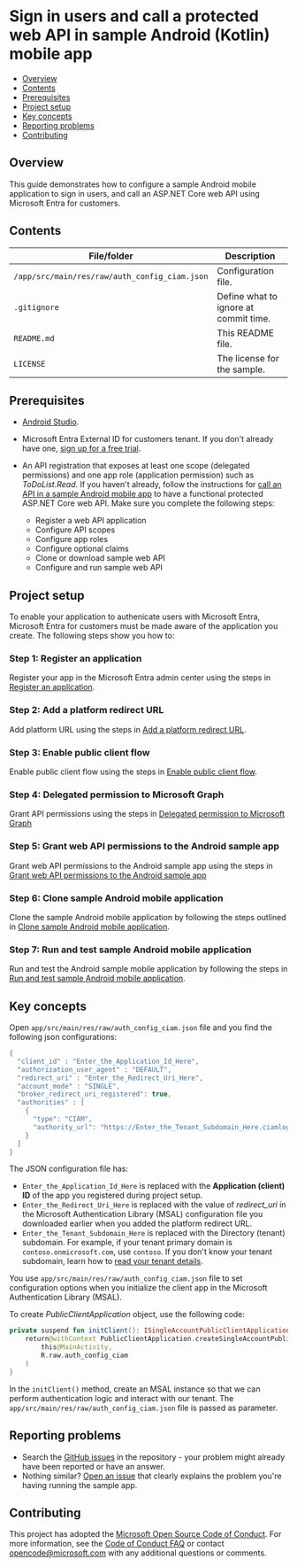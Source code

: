 # Sign in users and call a protected web API in sample Android (Kotlin) mobile app

* [Overview](#overview)
* [Contents](#contents)
* [Prerequisites](#prerequisites)
* [Project setup](#project-setup)
* [Key concepts](#key-concepts)
* [Reporting problems](#reporting-problems)
* [Contributing](#contributing)

## Overview

This guide demonstrates how to configure a sample Android mobile application to sign in users, and call an ASP.NET Core web API using Microsoft Entra for customers.

## Contents

| File/folder | Description |
|-------------|-------------|
| `/app/src/main/res/raw/auth_config_ciam.json`       | Configuration file. |
| `.gitignore` | Define what to ignore at commit time. |
| `README.md` | This README file. |
| `LICENSE`   | The license for the sample. |

## Prerequisites

- <a href="https://developer.android.com/studio" target="_blank">Android Studio</a>.
- Microsoft Entra External ID for customers tenant. If you don't already have one, <a href="https://aka.ms/ciam-free-trial?wt.mc_id=ciamcustomertenantfreetrial_linkclick_content_cnl" target="_blank">sign up for a free trial</a>. 
- An API registration that exposes at least one scope (delegated permissions) and one app role (application permission) such as *ToDoList.Read*. If you haven't already, follow the instructions for [call an API in a sample Android mobile app](https://learn.microsoft.com/en-us/entra/external-id/customers/sample-native-authentication-android-sample-app-call-web-api) to have a functional protected ASP.NET Core web API. Make sure you complete the following steps:

    - Register a web API application
    - Configure API scopes
    - Configure app roles
    - Configure optional claims
    - Clone or download sample web API
    - Configure and run sample web API

## Project setup

To enable your application to authenicate users with Microsoft Entra, Microsoft Entra for customers must be made aware of the application you create. The following steps show you how to:

### Step 1: Register an application

Register your app in the Microsoft Entra admin center using the steps in [Register an application](https://learn.microsoft.com/en-us/entra/external-id/customers/sample-mobile-app-android-kotlin-sign-in-call-api#register-an-application).

### Step 2: Add a platform redirect URL

Add platform URL using the steps in [Add a platform redirect URL](https://learn.microsoft.com/en-us/entra/external-id/customers/sample-mobile-app-android-kotlin-sign-in-call-api#add-a-platform-redirect-url).

### Step 3: Enable public client flow

Enable public client flow using the steps in [Enable public client flow](https://learn.microsoft.com/en-us/entra/external-id/customers/sample-mobile-app-android-kotlin-sign-in-call-api#enable-public-client-flow).

### Step 4: Delegated permission to Microsoft Graph

Grant API permissions using the steps in [Delegated permission to Microsoft Graph](https://learn.microsoft.com/en-us/entra/external-id/customers/sample-mobile-app-android-kotlin-sign-in-call-api#delegated-permission-to-microsoft-graph)

### Step 5: Grant web API permissions to the Android sample app

Grant web API permissions to the Android sample app using the steps in [Grant web API permissions to the Android sample app](https://learn.microsoft.com/en-us/entra/external-id/customers/sample-mobile-app-android-kotlin-sign-in-call-api#grant-web-api-permissions-to-the-android-sample-app)

### Step 6: Clone sample Android mobile application

Clone the sample Android mobile application by following the steps outlined in [Clone sample Android mobile application](https://learn.microsoft.com/en-us/entra/external-id/customers/sample-mobile-app-android-kotlin-sign-in-call-api#clone-sample-android-mobile-application).

### Step 7: Run and test sample Android mobile application

Run and test the Android sample mobile application by following the steps in [Run and test sample Android mobile application](https://learn.microsoft.com/en-us/entra/external-id/customers/sample-mobile-app-android-kotlin-sign-in-call-api#run-and-test-the-sample-android-mobile-application).

## Key concepts

Open `app/src/main/res/raw/auth_config_ciam.json` file and you find the following json configurations:

```kotlin
{
  "client_id" : "Enter_the_Application_Id_Here",
  "authorization_user_agent" : "DEFAULT",
  "redirect_uri" : "Enter_the_Redirect_Uri_Here",
  "account_mode" : "SINGLE",
  "broker_redirect_uri_registered": true,
  "authorities" : [
    {
      "type": "CIAM",
      "authority_url": "https://Enter_the_Tenant_Subdomain_Here.ciamlogin.com/Enter_the_Tenant_Subdomain_Here.onmicrosoft.com/"
    }
  ]
}
```

The JSON configuration file has:

- `Enter_the_Application_Id_Here` is replaced with the **Application (client) ID** of the app you registered during project setup.
- `Enter_the_Redirect_Uri_Here` is replaced with the value of *redirect_uri* in the Microsoft Authentication Library (MSAL) configuration file you downloaded earlier when you added the platform redirect URL.
- `Enter_the_Tenant_Subdomain_Here` is replaced with the Directory (tenant) subdomain. For example, if your tenant primary domain is `contoso.onmicrosoft.com`, use `contoso`. If you don't know your tenant subdomain, learn how to [read your tenant details](how-to-create-customer-tenant-portal.md#get-the-customer-tenant-details).

You use `app/src/main/res/raw/auth_config_ciam.json` file to set configuration options when you initialize the client app in the Microsoft Authentication Library (MSAL).

To create *PublicClientApplication* object, use the following code:

```kotlin
private suspend fun initClient(): ISingleAccountPublicClientApplication = withContext(Dispatchers.IO) {
    return@withContext PublicClientApplication.createSingleAccountPublicClientApplication(
        this@MainActivity,
        R.raw.auth_config_ciam
    )
}
```

In the `initClient()` method, create an MSAL instance so that we can perform authentication logic and interact with our tenant. The `app/src/main/res/raw/auth_config_ciam.json` file is passed as parameter.

## Reporting problems

* Search the [GitHub issues](https://github.com/Azure-Samples/ms-identity-ciam-browser-delegated-android-sample/issues) in the repository - your problem might already have been reported or have an answer.
* Nothing similar? [Open an issue](https://github.com/Azure-Samples/ms-identity-ciam-browser-delegated-android-sample/issues/new) that clearly explains the problem you're having running the sample app.

## Contributing

This project has adopted the [Microsoft Open Source Code of Conduct](https://opensource.microsoft.com/codeofconduct/). For more information, see the [Code of Conduct FAQ](https://opensource.microsoft.com/codeofconduct/faq/) or contact [opencode@microsoft.com](mailto:opencode@microsoft.com) with any additional questions or comments.
